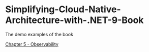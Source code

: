 # Simplifying-Cloud-Native-Architecture-with-.NET-9-Book
The demo examples of the book

[Chapter 5 - Observability](/CH5-Observability/README.md)